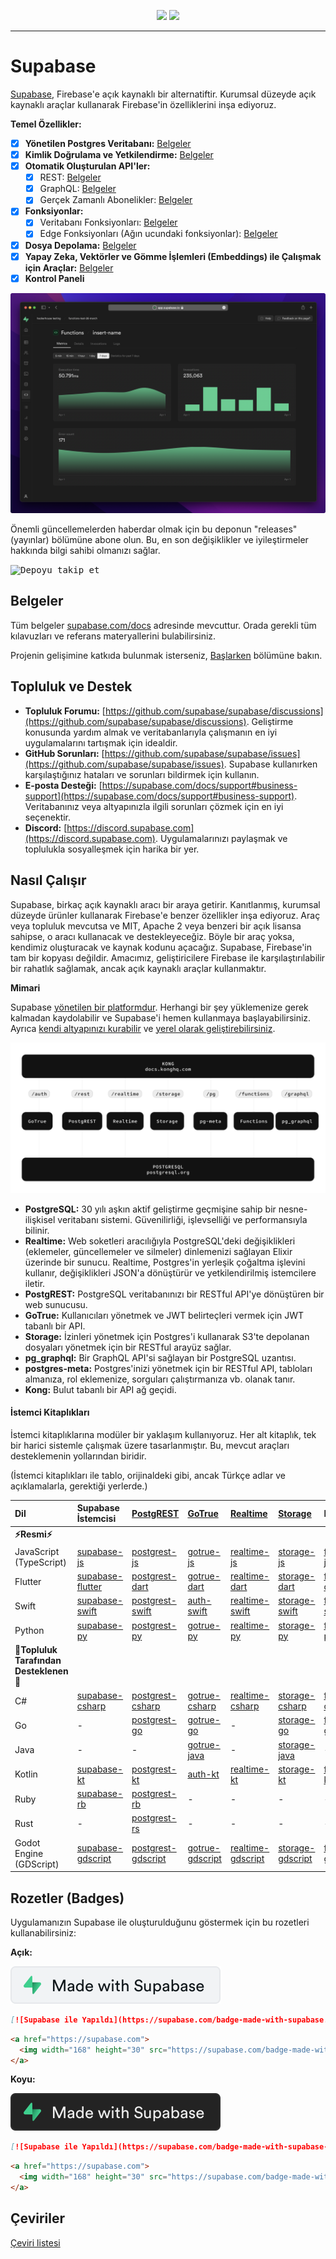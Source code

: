 <p align="center">
<img src="https://user-images.githubusercontent.com/8291514/213727234-cda046d6-28c6-491a-b284-b86c5cede25d.png#gh-light-mode-only">
<img src="https://user-images.githubusercontent.com/8291514/213727225-56186826-bee8-43b5-9b15-86e839d89393.png#gh-dark-mode-only">
</p>

---

# Supabase

[Supabase](https://supabase.com), Firebase'e açık kaynaklı bir alternatiftir. Kurumsal düzeyde açık kaynaklı araçlar kullanarak Firebase'in özelliklerini inşa ediyoruz.

**Temel Özellikler:**

- [x] **Yönetilen Postgres Veritabanı:** [Belgeler](https://supabase.com/docs/guides/database)
- [x] **Kimlik Doğrulama ve Yetkilendirme:** [Belgeler](https://supabase.com/docs/guides/auth)
- [x] **Otomatik Oluşturulan API'ler:**
    - [x] REST: [Belgeler](https://supabase.com/docs/guides/api)
    - [x] GraphQL: [Belgeler](https://supabase.com/docs/guides/graphql)
    - [x] Gerçek Zamanlı Abonelikler: [Belgeler](https://supabase.com/docs/guides/realtime)
- [x] **Fonksiyonlar:**
    - [x] Veritabanı Fonksiyonları: [Belgeler](https://supabase.com/docs/guides/database/functions)
    - [x] Edge Fonksiyonları (Ağın ucundaki fonksiyonlar): [Belgeler](https://supabase.com/docs/guides/functions)
- [x] **Dosya Depolama:** [Belgeler](https://supabase.com/docs/guides/storage)
- [x] **Yapay Zeka, Vektörler ve Gömme İşlemleri (Embeddings) ile Çalışmak için Araçlar:** [Belgeler](https://supabase.com/docs/guides/ai)
- [x] **Kontrol Paneli**

![Supabase Kontrol Paneli](https://raw.githubusercontent.com/supabase/supabase/master/apps/www/public/images/github/supabase-dashboard.png)

Önemli güncellemelerden haberdar olmak için bu deponun "releases" (yayınlar) bölümüne abone olun. Bu, en son değişiklikler ve iyileştirmeler hakkında bilgi sahibi olmanızı sağlar.

<kbd><img src="https://raw.githubusercontent.com/supabase/supabase/d5f7f413ab356dc1a92075cb3cee4e40a957d5b1/web/static/watch-repo.gif" alt="Depoyu takip et"/></kbd>

## Belgeler

Tüm belgeler [supabase.com/docs](https://supabase.com/docs) adresinde mevcuttur. Orada gerekli tüm kılavuzları ve referans materyallerini bulabilirsiniz.

Projenin gelişimine katkıda bulunmak isterseniz, [Başlarken](./../DEVELOPERS.md) bölümüne bakın.

## Topluluk ve Destek

*   **Topluluk Forumu:** [https://github.com/supabase/supabase/discussions](https://github.com/supabase/supabase/discussions). Geliştirme konusunda yardım almak ve veritabanlarıyla çalışmanın en iyi uygulamalarını tartışmak için idealdir.
*   **GitHub Sorunları:** [https://github.com/supabase/supabase/issues](https://github.com/supabase/supabase/issues). Supabase kullanırken karşılaştığınız hataları ve sorunları bildirmek için kullanın.
*   **E-posta Desteği:** [https://supabase.com/docs/support#business-support](https://supabase.com/docs/support#business-support). Veritabanınız veya altyapınızla ilgili sorunları çözmek için en iyi seçenektir.
*   **Discord:** [https://discord.supabase.com](https://discord.supabase.com). Uygulamalarınızı paylaşmak ve toplulukla sosyalleşmek için harika bir yer.

## Nasıl Çalışır

Supabase, birkaç açık kaynaklı aracı bir araya getirir. Kanıtlanmış, kurumsal düzeyde ürünler kullanarak Firebase'e benzer özellikler inşa ediyoruz. Araç veya topluluk mevcutsa ve MIT, Apache 2 veya benzeri bir açık lisansa sahipse, o aracı kullanacak ve destekleyeceğiz. Böyle bir araç yoksa, kendimiz oluşturacak ve kaynak kodunu açacağız. Supabase, Firebase'in tam bir kopyası değildir. Amacımız, geliştiricilere Firebase ile karşılaştırılabilir bir rahatlık sağlamak, ancak açık kaynaklı araçlar kullanmaktır.

**Mimari**

Supabase [yönetilen bir platformdur](https://supabase.com/dashboard). Herhangi bir şey yüklemenize gerek kalmadan kaydolabilir ve Supabase'i hemen kullanmaya başlayabilirsiniz. Ayrıca [kendi altyapınızı kurabilir](https://supabase.com/docs/guides/hosting/overview) ve [yerel olarak geliştirebilirsiniz](https://supabase.com/docs/guides/local-development).

![Mimari](./../apps/docs/public/img/supabase-architecture.svg)

*   **PostgreSQL:** 30 yılı aşkın aktif geliştirme geçmişine sahip bir nesne-ilişkisel veritabanı sistemi. Güvenilirliği, işlevselliği ve performansıyla bilinir.
*   **Realtime:** Web soketleri aracılığıyla PostgreSQL'deki değişiklikleri (eklemeler, güncellemeler ve silmeler) dinlemenizi sağlayan Elixir üzerinde bir sunucu. Realtime, Postgres'in yerleşik çoğaltma işlevini kullanır, değişiklikleri JSON'a dönüştürür ve yetkilendirilmiş istemcilere iletir.
*   **PostgREST:** PostgreSQL veritabanınızı bir RESTful API'ye dönüştüren bir web sunucusu.
*   **GoTrue:** Kullanıcıları yönetmek ve JWT belirteçleri vermek için JWT tabanlı bir API.
*   **Storage:** İzinleri yönetmek için Postgres'i kullanarak S3'te depolanan dosyaları yönetmek için bir RESTful arayüz sağlar.
*   **pg_graphql:** Bir GraphQL API'si sağlayan bir PostgreSQL uzantısı.
*   **postgres-meta:** Postgres'inizi yönetmek için bir RESTful API, tabloları almanıza, rol eklemenize, sorguları çalıştırmanıza vb. olanak tanır.
*   **Kong:** Bulut tabanlı bir API ağ geçidi.

#### İstemci Kitaplıkları

İstemci kitaplıklarına modüler bir yaklaşım kullanıyoruz. Her alt kitaplık, tek bir harici sistemle çalışmak üzere tasarlanmıştır. Bu, mevcut araçları desteklemenin yollarından biridir.

(İstemci kitaplıkları ile tablo, orijinaldeki gibi, ancak Türkçe adlar ve açıklamalarla, gerektiği yerlerde.)

| Dil                         | Supabase İstemcisi                                                     | [PostgREST](https://www.postgresql.org/)                                                                         | [GoTrue](https://github.com/supabase/gotrue)                                                                                | [Realtime](https://github.com/supabase/realtime)                                                                              | [Storage](https://github.com/supabase/storage-api)                                                                                 | Functions                                                                               |
| :-------------------------- | :------------------------------------------------------------------ | :-------------------------------------------------------------------------------- | :------------------------------------------------------------------------------------ | :----------------------------------------------------------------------------------- | :-------------------------------------------------------------------------------------- | :----------------------------------------------------------------------------------- |
| **⚡️Resmi⚡️**      |                                                                     |                                                                                   |                                                                                      |                                                                                     |                                                                                        |                                                                                      |
| JavaScript (TypeScript)     | [supabase-js](https://github.com/supabase/supabase-js)               | [postgrest-js](https://github.com/supabase/postgrest-js)                             | [gotrue-js](https://github.com/supabase/gotrue-js)                                     | [realtime-js](https://github.com/supabase/realtime-js)                                 | [storage-js](https://github.com/supabase/storage-js)                                   | [functions-js](https://github.com/supabase/functions-js)                             |
| Flutter                     | [supabase-flutter](https://github.com/supabase/supabase-flutter)     | [postgrest-dart](https://github.com/supabase/postgrest-dart)                         | [gotrue-dart](https://github.com/supabase/gotrue-dart)                                 | [realtime-dart](https://github.com/supabase/realtime-dart)                             | [storage-dart](https://github.com/supabase/storage-dart)                               | [functions-dart](https://github.com/supabase/functions-dart)                         |
| Swift                      | [supabase-swift](https://github.com/supabase/supabase-swift)          | [postgrest-swift](https://github.com/supabase/supabase-swift/tree/main/Sources/PostgREST) | [auth-swift](https://github.com/supabase/supabase-swift/tree/main/Sources/Auth)     | [realtime-swift](https://github.com/supabase/supabase-swift/tree/main/Sources/Realtime) | [storage-swift](https://github.com/supabase/supabase-swift/tree/main/Sources/Storage) | [functions-swift](https://github.com/supabase/supabase-swift/tree/main/Sources/Functions) |
| Python                      | [supabase-py](https://github.com/supabase/supabase-py)               | [postgrest-py](https://github.com/supabase/postgrest-py)                             | [gotrue-py](https://github.com/supabase/gotrue-py)                                     | [realtime-py](https://github.com/supabase/realtime-py)                                 | [storage-py](https://github.com/supabase/storage-py)                                   | [functions-py](https://github.com/supabase/functions-py)                             |
| **💚Topluluk Tarafından Desteklenen💚** |                                                                     |                                                                                   |                                                                                      |                                                                                     |                                                                                        |                                                                                      |
| C#                          | [supabase-csharp](https://github.com/supabase-community/supabase-csharp) | [postgrest-csharp](https://github.com/supabase-community/postgrest-csharp)           | [gotrue-csharp](https://github.com/supabase-community/gotrue-csharp)                 | [realtime-csharp](https://github.com/supabase-community/realtime-csharp)             | [storage-csharp](https://github.com/supabase-community/storage-csharp)                 | [functions-csharp](https://github.com/supabase-community/functions-csharp)           |
| Go                          | -                                                                   | [postgrest-go](https://github.com/supabase-community/postgrest-go)                     | [gotrue-go](https://github.com/supabase-community/gotrue-go)                           | -                                                                                   | [storage-go](https://github.com/supabase-community/storage-go)                       | [functions-go](https://github.com/supabase-community/functions-go)                   |
| Java                        | -                                                                   | -                                                                                   | [gotrue-java](https://github.com/supabase-community/gotrue-java)                       | -                                                                                   | [storage-java](https://github.com/supabase-community/storage-java)                   | -                                                                                   |
| Kotlin                      | [supabase-kt](https://github.com/supabase-community/supabase-kt)       | [postgrest-kt](https://github.com/supabase-community/supabase-kt/tree/master/Postgrest) | [auth-kt](https://github.com/supabase-community/supabase-kt/tree/master/Auth)         | [realtime-kt](https://github.com/supabase-community/supabase-kt/tree/master/Realtime)   | [storage-kt](https://github.com/supabase-community/supabase-kt/tree/master/Storage)   | [functions-kt](https://github.com/supabase-community/supabase-kt/tree/master/Functions) |
| Ruby                      | [supabase-rb](https://github.com/supabase-community/supabase-rb)      |      [postgrest-rb](https://github.com/supabase-community/postgrest-rb)                                                                             |    -                                                                                  |        -                                                                            |     -                                                                                 |          -                                                                          |
| Rust                      |      -                                                                 |       [postgrest-rs](https://github.com/supabase-community/postgrest-rs)                                                                            |      -                                                                                 |       -                                                                             |       -                                                                                |         -                                                                           |
| Godot Engine (GDScript)      |   [supabase-gdscript](https://github.com/supabase-community/godot-engine.supabase)                                                                  |        [postgrest-gdscript](https://github.com/supabase-community/postgrest-gdscript)                                                                            |        [gotrue-gdscript](https://github.com/supabase-community/gotrue-gdscript)                                                                                |    [realtime-gdscript](https://github.com/supabase-community/realtime-gdscript)                                                                                  |         [storage-gdscript](https://github.com/supabase-community/storage-gdscript)                                                                                 |  [functions-gdscript](https://github.com/supabase-community/functions-gdscript)                                                                                       |

## Rozetler (Badges)

Uygulamanızın Supabase ile oluşturulduğunu göstermek için bu rozetleri kullanabilirsiniz:

**Açık:**

![Supabase ile Yapıldı](./../apps/www/public/badge-made-with-supabase.svg)

```md
[![Supabase ile Yapıldı](https://supabase.com/badge-made-with-supabase.svg)](https://supabase.com)
```

```html
<a href="https://supabase.com">
  <img width="168" height="30" src="https://supabase.com/badge-made-with-supabase.svg" alt="Supabase ile Yapıldı" />
</a>
```

**Koyu:**

![Supabase ile Yapıldı (koyu versiyon)](./../apps/www/public/badge-made-with-supabase-dark.svg)

```md
[![Supabase ile Yapıldı](https://supabase.com/badge-made-with-supabase-dark.svg)](https://supabase.com)
```

```html
<a href="https://supabase.com">
  <img width="168" height="30" src="https://supabase.com/badge-made-with-supabase-dark.svg" alt="Supabase ile Yapıldı" />
</a>
```

## Çeviriler

[Çeviri listesi](./languages.md)
